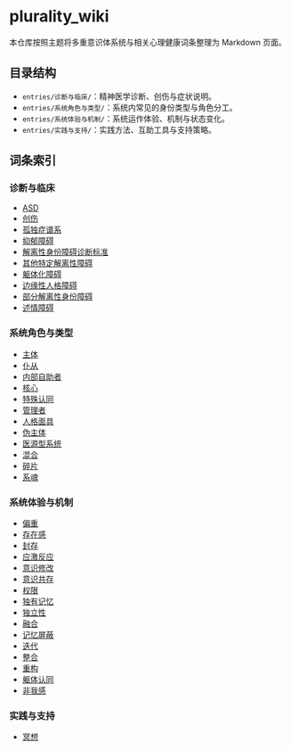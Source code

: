 # plurality_wiki

本仓库按照主题将多重意识体系统与相关心理健康词条整理为 Markdown 页面。

## 目录结构

- `entries/诊断与临床/`：精神医学诊断、创伤与症状说明。
- `entries/系统角色与类型/`：系统内常见的身份类型与角色分工。
- `entries/系统体验与机制/`：系统运作体验、机制与状态变化。
- `entries/实践与支持/`：实践方法、互助工具与支持策略。

## 词条索引

### 诊断与临床
- [ASD](entries/诊断与临床/ASD.md)
- [创伤](entries/诊断与临床/创伤.md)
- [孤独症谱系](entries/诊断与临床/孤独症谱系.md)
- [抑郁障碍](entries/诊断与临床/抑郁障碍.md)
- [解离性身份障碍诊断标准](entries/诊断与临床/解离性身份障碍诊断标准.md)
- [其他特定解离性障碍](entries/诊断与临床/其他特定解离性障碍.md)
- [躯体化障碍](entries/诊断与临床/躯体化障碍.md)
- [边缘性人格障碍](entries/诊断与临床/边缘性人格障碍.md)
- [部分解离性身份障碍](entries/诊断与临床/部分解离性身份障碍.md)
- [述情障碍](entries/诊断与临床/述情障碍.md)

### 系统角色与类型
- [主体](entries/系统角色与类型/主体.md)
- [仆从](entries/系统角色与类型/仆从.md)
- [内部自助者](entries/系统角色与类型/内部自助者.md)
- [核心](entries/系统角色与类型/核心.md)
- [特殊认同](entries/系统角色与类型/特殊认同.md)
- [管理者](entries/系统角色与类型/管理者.md)
- [人格面具](entries/系统角色与类型/人格面具.md)
- [伪主体](entries/系统角色与类型/伪主体.md)
- [医源型系统](entries/系统角色与类型/医源型系统.md)
- [混合](entries/系统角色与类型/混合.md)
- [碎片](entries/系统角色与类型/碎片.md)
- [系魂](entries/系统角色与类型/系魂.md)

### 系统体验与机制
- [偏重](entries/系统体验与机制/偏重.md)
- [存在感](entries/系统体验与机制/存在感.md)
- [封存](entries/系统体验与机制/封存.md)
- [应激反应](entries/系统体验与机制/应激反应.md)
- [意识修改](entries/系统体验与机制/意识修改.md)
- [意识共存](entries/系统体验与机制/意识共存.md)
- [权限](entries/系统体验与机制/权限.md)
- [独有记忆](entries/系统体验与机制/独有记忆.md)
- [独立性](entries/系统体验与机制/独立性.md)
- [融合](entries/系统体验与机制/融合.md)
- [记忆屏蔽](entries/系统体验与机制/记忆屏蔽.md)
- [迭代](entries/系统体验与机制/迭代.md)
- [整合](entries/系统体验与机制/整合.md)
- [重构](entries/系统体验与机制/重构.md)
- [躯体认同](entries/系统体验与机制/躯体认同.md)
- [非我感](entries/系统体验与机制/非我感.md)

### 实践与支持
- [冥想](entries/实践与支持/冥想.md)
